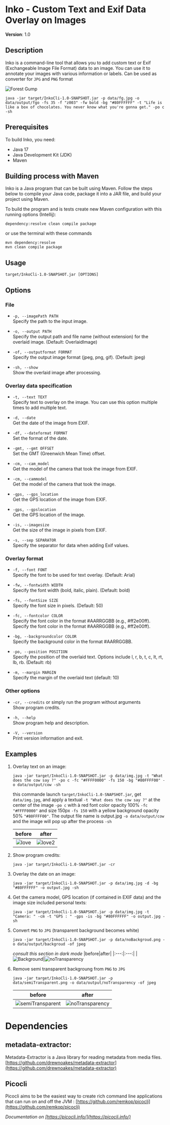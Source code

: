 # Inko - Custom Text and Exif Data Overlay on Images

**Version**: 1.0

## Description

Inko is a command-line tool that allows you to add custom text or Exif (Exchangeable Image File Format) data to an image. You can use it to annotate your images with various information or labels. Can be used as converter for `JPG` and `PNG` format

![Forest Gump](data/output/fgo.jpeg)
```
java -jar target/InkoCli-1.0-SNAPSHOT.jar -p data/fg.jpg -o data/output/fgo -fs 35 -f "z003" -fw bold -bg "#80FFFFFF" -t "Life is like a box of chocolates. You never know what you're gonna get." -po c -sh
```

## Prerequisites
To build Inko, you need:
- Java 17
- Java Development Kit (JDK)
- Maven
  
## Building process with Maven
Inko is a Java program that can be built using Maven. Follow the steps below to compile your Java code, package it into a JAR file, and build your project using Maven.

To build the program and is tests create new Maven configuration with this running options (Intellij):
```
dependency:resolve clean compile package
```

or use the terminal with these commands
```
mvn dependency:resolve
mvn clean compile package
```

## Usage

```
target/InkoCli-1.0-SNAPSHOT.jar [OPTIONS]
```

## Options

### File 

- `-p, --imagePath PATH`  
  Specify the path to the input image.

- `-o, --output PATH`  
  Specify the output path and file name (without extension) for the overlaid image. (Default: OverlaidImage)

- `-of, --outputformat FORMAT`  
  Specify the output image format (jpeg, png, gif). (Default: jpeg)

- `-sh, --show`  
  Show the overlaid image after processing.

### Overlay data specification

- `-t, --text TEXT`  
  Specify text to overlay on the image. You can use this option multiple times to add multiple text.

- `-d, --date`  
  Get the date of the image from EXIF.

- `-df, --dateformat FORMAT`  
  Set the format of the date.

- `-gmt, --gmt OFFSET`  
  Set the GMT (Greenwich Mean Time) offset.

- `-cm, --cam_model`  
  Get the model of the camera that took the image from EXIF.
- `-cm, --cammodel`  
  Get the model of the camera that took the image.

- `-gps, --gps_location`  
  Get the GPS location of the image from EXIF.
- `-gps, --gpslocation`  
  Get the GPS location of the image.

- `-is, --imagesize`  
  Get the size of the image in pixels from EXIF.

- `-s, --sep SEPARATOR`  
  Specify the separator for data when adding Exif values.

### Overlay format

- `-f, --font FONT`  
  Specify the font to be used for text overlay. (Default: Arial)

- `-fw, --fontwidth WIDTH`  
  Specify the font width (bold, italic, plain). (Default: bold)

- `-fs, --fontSize SIZE`  
  Specify the font size in pixels. (Default: 50)

- `-fc, --fontcolor COLOR`  
  Specify the font color in the format #AARRGGBB (e.g., #ff2e00ff).
  Specify the font color in the format #AARRGGBB (e.g., #ff2e00ff).

- `-bg, --backgroundcolor COLOR`  
  Specify the background color in the format #AARRGGBB.

- `-po, --position POSITION`  
  Specify the position of the overlaid text. Options include l, r, b, t, c, lt, rt, lb, rb. (Default: rb)

- `-m, --margin MARGIN`  
  Specify the margin of the overlaid text (default: 10)

### Other options

- `-cr, --credits` or simply run the program without arguments  
  Show program credits.

- `-h, --help`  
  Show program help and description.

-  `-V, --version`  
   Print version information and exit.

## Examples


1. Overlay text on an image:
   ```
   java -jar target/InkoCli-1.0-SNAPSHOT.jar -p data/img.jpg -t "What does the cow say ?" -po c -fc "#FFFF0000" -fs 150 -bg "#80FFFF00" -o data/output/cow -sh
   ```
   this commande launch `target/InkoCli-1.0-SNAPSHOT.jar`, get `data/img.jpg`, and apply a textual `-t "What does the cow say ?"` at the center of the image `-po c` with à red font color opacity 100% `-fc "#FFFF0000"` and size 150px `-fs 150`  with a yellow background opacity 50% `"#80FFFF00"`. The output file name is output.jpg `-o data/output/cow` and the image will pop up after the process `-sh`

   |before|after|
   |:---:|:---:|
   |![love](data/img.jpg)|![love2](data/output/cow.jpeg)|


2. Show program credits:
   ```
   java -jar target/InkoCli-1.0-SNAPSHOT.jar -cr
   ```

3. Overlay the date on an image:
   ```
   java -jar target/InkoCli-1.0-SNAPSHOT.jar -p data/img.jpg -d -bg "#80FFFFFF" -o output.jpg -sh
   ```

4. Get the camera model,  GPS location (if contained in EXIF data) and the image size included personal texts:
   ```
   java -jar target/InkoCli-1.0-SNAPSHOT.jar -p data/img.jpg -t "Camera: " -cm -t "GPS : " -gps -is -bg "#80FFFFFF" -o output.jpg -sh
   ```
5. Convert `PNG` to `JPG` (transparent background becomes white)
   ```
   java -jar target/InkoCli-1.0-SNAPSHOT.jar -p data/noBackgroud.png -o data/output/backgroud -of jpeg
   ```

   *consult this section in dark mode*
   |before|after|
   |:---:|:---:|
   |![Background](data/noBackground.png)|![noTransparency](data/output/background.jpeg)
6. Remove semi transparent backgroung  from `PNG` to `JPG`
   ```
   java -jar target/InkoCli-1.0-SNAPSHOT.jar -p data/semiTransparent.png -o data/output/noTransparency -of jpeg
   ```
   |before|after|
   |:---:|:---:|
   |![semiTransparent](data/semiTransparent.png)|![noTransparency](data/output/noTransparency.jpeg)


# Dependencies
## metadata-extractor:
Metadata-Extractor is a Java library for reading metadata from media files.
[https://github.com/drewnoakes/metadata-extractor](https://github.com/drewnoakes/metadata-extractor)

## Picocli
Picocli aims to be the easiest way to create rich command line applications that can run on and off the JVM : [https://github.com/remkop/picocli](https://github.com/remkop/picocli)

*Documentation on [https://picocli.info/](https://picocli.info/)*
